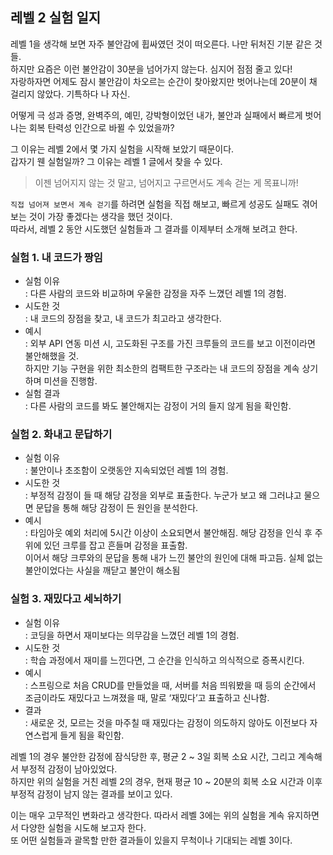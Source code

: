 ## 레벨 2 실험 일지

레벨 1을 생각해 보면 자주 불안감에 휩싸였던 것이 떠오른다. 나만 뒤처진 기분 같은 것들.  
하지만 요즘은 이런 불안감이 30분을 넘어가지 않는다. 심지어 점점 줄고 있다!  
자랑하자면 어제도 잠시 불안감이 차오르는 순간이 찾아왔지만 벗어나는데 20분이 채 걸리지 않았다. 기특하다 나 자신.  

어떻게 극 성과 증명, 완벽주의, 예민, 강박형이었던 내가, 불안과 실패에서 빠르게 벗어나는 회복 탄력성 인간으로 바뀔 수 있었을까?  

그 이유는 레벨 2에서 몇 가지 실험을 시작해 보았기 때문이다.  
갑자기 웬 실험일까? 그 이유는 레벨 1 글에서 찾을 수 있다.  
> 이젠 넘어지지 않는 것 말고, 넘어지고 구르면서도 계속 걷는 게 목표니까!  

`직접 넘어져 보면서 계속 걷기`를 하려면 실험을 직접 해보고, 빠르게 성공도 실패도 겪어보는 것이 가장 좋겠다는 생각을 했던 것이다.  
따라서, 레벨 2 동안 시도했던 실험들과 그 결과를 이제부터 소개해 보려고 한다.  

### 실험 1. 내 코드가 짱임
- 실험 이유  
: 다른 사람의 코드와 비교하며 우울한 감정을 자주 느꼈던 레벨 1의 경험.  
- 시도한 것  
: 내 코드의 장점을 찾고, 내 코드가 최고라고 생각한다.  
- 예시  
: 외부 API 연동 미션 시, 고도화된 구조를 가진 크루들의 코드를 보고 이전이라면 불안해했을 것.  
하지만 기능 구현을 위한 최소한의 컴팩트한 구조라는 내 코드의 장점을 계속 상기하며 미션을 진행함.  
- 실험 결과  
: 다른 사람의 코드를 봐도 불안해지는 감정이 거의 들지 않게 됨을 확인함.  

### 실험 2. 화내고 문답하기
- 실험 이유  
: 불안이나 초조함이 오랫동안 지속되었던 레벨 1의 경험.  
- 시도한 것  
: 부정적 감정이 들 때 해당 감정을 외부로 표출한다. 누군가 보고 왜 그러냐고 물으면 문답을 통해 해당 감정이 든 원인을 분석한다.  
- 예시  
: 타임아웃 예외 처리에 5시간 이상이 소요되면서 불안해짐. 해당 감정을 인식 후 주위에 있던 크루를 잡고 흔들며 감정을 표출함.  
이어서 해당 크루와의 문답을 통해 내가 느낀 불안의 원인에 대해 파고듬. 실체 없는 불안이었다는 사실을 깨닫고 불안이 해소됨  

### 실험 3. 재밌다고 세뇌하기
- 실험 이유  
  : 코딩을 하면서 재미보다는 의무감을 느꼈던 레벨 1의 경험.
- 시도한 것  
  : 학습 과정에서 재미를 느낀다면, 그 순간을 인식하고 의식적으로 증폭시킨다.
- 예시  
  : 스프링으로 처음 CRUD를 만들었을 때, 서버를 처음 띄워봤을 때 등의 순간에서 조금이라도 재밌다고 느껴졌을 때, 말로 ‘재밌다’고 표출하고 신나함.
- 결과  
  : 새로운 것, 모르는 것을 마주칠 때 재밌다는 감정이 의도하지 않아도 이전보다 자연스럽게 들게 됨을 확인함.

레벨 1의 경우 불안한 감정에 잠식당한 후, 평균 2 ~ 3일 회복 소요 시간, 그리고 계속해서 부정적 감정이 남아있었다.  
하지만 위의 실험을 거친 레벨 2의 경우, 현재 평균 10 ~ 20분의 회복 소요 시간과 이후 부정적 감정이 남지 않는 결과를 보이고 있다.  

이는 매우 고무적인 변화라고 생각한다. 따라서 레벨 3에는 위의 실험을 계속 유지하면서 다양한 실험을 시도해 보고자 한다.  
또 어떤 실험들과 괄목할 만한 결과들이 있을지 무척이나 기대되는 레벨 3이다.  
